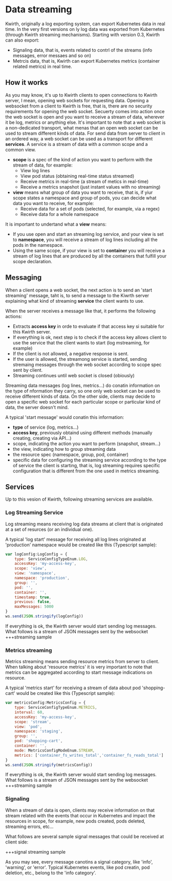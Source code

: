 # Data streaming
Kwirth, originally a log exporting system, can export Kubernetes data in real time. In the very first versions on ly log data was exported from Kubernetes (through Kwirth streaming mechanisms). Starting with version 0.3, Kwirth can also export:

  - Signaling data, that is, events related to contrl of the streams (info messages, error messaes and so on)
  - Metrcis data, that is, Kwirth can export Kubernetes metrics (container related metrics) in real time.

## How it works
As you may know, it's up to Kwirth clients to open connections to Kwirth server, I mean, opening web sockets for requesting data. Opening a websocket from a client to Kwirth is free, that is, there are no security requirements for opening the web socket. Secuerty comes into action once the web socket is open and you want to receive a stream of data, wherever it be log, metrics or anything else. It's important to note that a web socket is a non-dedicated transport, what menas that an open web socket can be used to stream different kinds of data. For send data from server to client in an ordered way, a web socket can be used as a transport for different **services**. A service is a stream of data with a common scope and a common view.

  - **scope** is a spec of the kind of action you want to perform with the stream of data, for example:
    - View log lines
    - View pod status (obtaining real-time status streamed)
    - Receive metrics in real-time (a stream of metics in real-time)
    - Receive a metrics snapshot (just instant values with no streaming) 
  - **view** means what group of data you want to receive, that is, if yiur scope states a namespace and group of pods, you can decide what data you want to receive, for example:
    - Receive data for a set of pods (selected, for example, via a regex)
    - Receive data for a whole namespace

It is important to undertand what a **view** means:

  - If you use open and start an streaming log service, and your view is set to **namespace**, you will receive a stream of log lines including all the pods in the namespace.
  - Using the same scope, if your view is set to **container** you will receive a stream of log lines that are produced by all the containers that fulfill your scope declaration.

## Messaging
When a client opens a web socket, the next action is to send an 'start streaming' message, taht is, to send a message to the Kiwrth server explaining what kind of streaming **service** the client wants to use.

When the server receives a message like that, it performs the following actions:

  - Extracts **access key** in orde to evaluate if that access key si suitable for this Kwirth server.
  - If everything is ok, next step is to check if the access key allows client to use the service that the client wants to start (log mstreaming, for example)
  - If the client is not allowed, a negative response is sent.
  - If the user is allowed, the streamong service is started, sending stremaing messages through the web socket according to scope spec sent by client.
  - Streaming continues until web socket is closed (obiously) 

Streaming data messages (log lines, metrics...) do conatin information on the type of nformation they carry, so one only web socket can be used to receive different kinds of data. On the other side, clients may decide to open a specific web socket for each particular scope or particular kind of data, the server doesn't mind.

A typical 'start message' would conatin this information:
  - **type** of service (log, metrics...)
  - **access key**, previously obtaind using different methods (manually creating, creating via API...)
  - scope, indicating the action you want to perform (snapshot, stream...)
  - the view, indicating how to group streaming data
  - the resource spec (namespace, group, pod, container)
  - specific data for configuring the streaming service according to the type of service the client is starting, that is, log streaming requires specific configuration that is different from the one used in metrics streaming.

## Services
Up to this vesion of Kwirth, following streaming services are available.

### Log Streaming Service
Log streaming means receiving log data streams at client that is originated at a set of resurces (or an individual one).

A typical 'log start' message for receiving all log lines originated at 'production' namespace would be created like this (Typescript sample):

```javascript
var logConfig:LogConfig = {
    type: ServiceConfigTypeEnum.LOG,
    accessKey: 'my-access-key',
    scope: 'view',
    view: 'namespace',
    namespace: 'production', 
    group: '',
    pod: '', 
    container: '',
    timestamp: true,
    previous: false,
    maxMessages: 5000
}                
ws.send(JSON.stringify(logConfig))
```

If everything is ok, the Kwirth server would start sending log messages. What follows is a stream of JSON messages sent by the websocket
+++streaming sample

### Metrics streaming
Metrics streaming means sending resource metrics from server to client. When talking about 'resource metrics' it is very important to note that metrics can be aggregated according to start message indications on resource.

A typical 'metrics start' for receiving a stream of data about pod 'shopping-cart' would be created like this (Typescript sample):
```javascript
var metricsConfig:MetricsConfig = {
    type: ServiceConfigTypeEnum.METRICS,
    interval: 60,
    accessKey: 'my-access-key',
    scope: 'stream',
    view: 'pod',
    namespace: 'staging',
    group: '',
    pod: 'shopping-cart',
    container: '',
    mode: MetricsConfigModeEnum.STREAM,
    metrics: ['container_fs_writes_total','container_fs_reads_total']
}
ws.send(JSON.stringify(metricsConfig))
```

If everything is ok, the Kwirth server would start sending log messages. What follows is a stream of JSON messages sent by the websocket
+++streaming sample

### Signaling
When a stream of data is open, clients may receive information on that stream related with the events that occur in Kubernetes and impact the resources in scope, for example, new pods created, pods deleted, streaming errors, etc...

What follows are several sample signal messages that could be received at client side:

+++signal streaming sample

As you may see, every message canotins a signal category, like 'info', 'warning', or 'error'. Typical Kubernetes events, like pod creatin, pod deletion, etc., belong to the 'info category'.